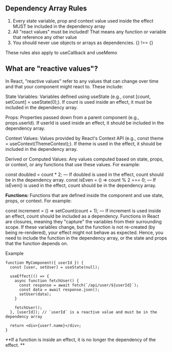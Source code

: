 ## Dependency Array Rules
1. Every state variable, prop and context value used inside the effect MUST be included in the dependency array
2. All "react values" must be included! That means any function or variable that reference any other value
3. You should never use objects or arrays as dependencies. {} !== {}

These rules also apply to useCallback and useMemo

## What are "reactive values"?
In React, "reactive values" refer to any values that can change over time and that your component might react to. These include:

State Variables: Variables defined using useState (e.g., const [count, setCount] = useState(0);). If count is used inside an effect, it must be included in the dependency array.

Props: Properties passed down from a parent component (e.g., props.userId). If userId is used inside an effect, it should be included in the dependency array.

Context Values: Values provided by React's Context API (e.g., const theme = useContext(ThemeContext);). If theme is used in the effect, it should be included in the dependency array.

Derived or Computed Values: Any values computed based on state, props, or context, or any functions that use these values. For example:

const doubled = count * 2; — If doubled is used in the effect, count should be in the dependency array.
const isEven = () => count % 2 === 0; — If isEven() is used in the effect, count should be in the dependency array.

**Functions:** Functions that are defined inside the component and use state, props, or context. For example:

const increment = () => setCount(count + 1); — If increment is used inside an effect, count should be included as a dependency.
Functions in React are closures, meaning they "capture" the variables from their surrounding scope. If these variables change, but the function is not re-created (by being re-rendered), your effect might not behave as expected. Hence, you need to include the function in the dependency array, or the state and props that the function depends on.


Example
```
function MyComponent({ userId }) {
  const [user, setUser] = useState(null);

  useEffect(() => {
    async function fetchUser() {
      const response = await fetch(`/api/user/${userId}`);
      const data = await response.json();
      setUser(data);
    }

    fetchUser();
  }, [userId]); // `userId` is a reactive value and must be in the dependency array

  return <div>{user?.name}</div>;
}
```


**If a function is inside an effect, it is no longer the dependency of the effect. **